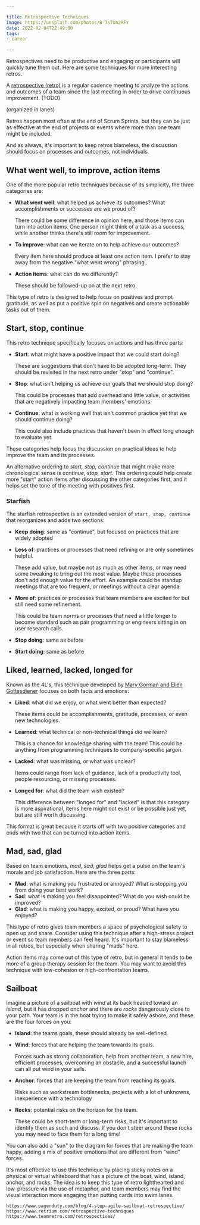 ```yaml
---

title: Retrospective Techniques
image: https://unsplash.com/photos/B-7sTUA2RFY
date: 2022-02-04T22:49:00
tags:
- career

---
```


Retrospectives need to be productive and engaging or participants will quickly tune them out. Here are some techniques for more interesting retros.

A [retrospective (retro)](https://www.agilealliance.org/glossary/heartbeatretro) is a regular cadence meeting to analyze the actions and outcomes of a team since the last meeting in order to drive continuous improvement. (TODO)

(organized in lanes)

Retros happen most often at the end of Scrum Sprints, but they can be just as effective at the end of projects or events where more than one team might be included.

And as always, it's important to keep retros blameless, the discussion should focus on processes and outcomes, not individuals.

## What went well, to improve, action items

One of the more popular retro techniques because of its simplicity, the three categories are:

- **What went well**: what helped us achieve its outcomes? What accomplishments or successes are we proud of?

  There could be some difference in opinion here, and those items can turn into action items. One person might think of a task as a success, while another thinks there's still room for improvement.

- **To improve**: what can we iterate on to help achieve our outcomes?

  Every item here should produce at least one action item. I prefer to stay away from the negative "what went wrong" phrasing.

- **Action items**: what can do we differently?

  These should be followed-up on at the next retro.

This type of retro is designed to help focus on positives and prompt gratitude, as well as put a positive spin on negatives and create actionable tasks out of them.

## Start, stop, continue

This retro technique specifically focuses on actions and has three parts:

- **Start**: what might have a positive impact that we could start doing?

  These are suggestions that don't have to be adopted long-term. They should be revisited in the next retro under "stop" and "continue".

- **Stop**: what isn't helping us achieve our goals that we should stop doing?

  This could be processes that add overhead and little value, or activities that are negatively impacting team members' emotions.

- **Continue**: what is working well that isn't common practice yet that we should continue doing?

  This could also include practices that haven't been in effect long enough to evaluate yet.

These categories help focus the discussion on practical ideas to help improve the team and its processes.

An alternative ordering to _start, stop, continue_ that might make more chronological sense is _continue, stop, start_. This ordering could help create more "start" action items after discussing the other categories first, and it helps set the tone of the meeting with positives first.

### Starfish

The starfish retrospective is an extended version of `start, stop, continue` that reorganizes and adds two sections:

- **Keep doing**: same as "continue", but focused on practices that are widely adopted
- **Less of**: practices or processes that need refining or are only sometimes helpful.

  These add value, but maybe not as much as other items, or may need some tweaking to bring out the most value. Maybe these processes don't add enough value for the effort. An example could be standup meetings that are too frequent, or meetings without a clear agenda.

- **More of**: practices or processes that team members are excited for but still need some refinement.

  This could be team norms or processes that need a little longer to become standard such as pair programming or engineers sitting in on user research calls.

- **Stop doing**: same as before
- **Start doing**: same as before

## Liked, learned, lacked, longed for

Known as the 4L's, this technique developed by [Mary Gorman and Ellen Gottesdiener](https://www.ebgconsulting.com/blog/the-4ls-a-retrospective-technique/) focuses on both facts and emotions:

- **Liked**: what did we enjoy, or what went better than expected?

  These items could be accomplishments, gratitude, processes, or even new technologies.

- **Learned**: what technical or non-technical things did we learn?

  This is a chance for knowledge sharing with the team! This could be anything from programming techniques to company-specific jargon.

- **Lacked**: what was missing, or what was unclear?

  Items could range from lack of guidance, lack of a productivity tool, people resourcing, or missing processes.

- **Longed for**: what did the team wish existed?

  This difference between "longed for" and "lacked" is that this category is more aspirational, items here might not exist or be possible just yet, but are still worth discussing.

This format is great because it starts off with two positive categories and ends with two that can be turned into action items.

## Mad, sad, glad

Based on team emotions, _mad, sad, glad_ helps get a pulse on the team's morale and job satisfaction. Here are the three parts:

- **Mad**: what is making you frustrated or annoyed? What is stopping you from doing your best work?
- **Sad**: what is making you feel disappointed? What do you wish could be improved?
- **Glad**: what is making you happy, excited, or proud? What have you enjoyed?

This type of retro gives team members a space of psychological safety to open up and share. Consider using this technique after a high-stress project or event so team members can feel heard. It's important to stay blameless in all retros, but especially when sharing "mads" here.

Action items may come out of this type of retro, but in general it tends to be more of a group therapy session for the team. You may want to avoid this technique with low-cohesion or high-confrontation teams.

## Sailboat

Imagine a picture of a sailboat with _wind_ at its back headed toward an _island_, but it has dropped _anchor_ and there are _rocks_ dangerously close to your path. Your team is in the boat trying to make it safely ashore, and these are the four forces on you:

- **Island**: the teams goals, these should already be well-defined.
- **Wind**: forces that are helping the team towards its goals.

  Forces such as strong collaboration, help from another team, a new hire, efficient processes, overcoming an obstacle, and a successful launch can all put wind in your sails.

- **Anchor**: forces that are keeping the team from reaching its goals.

  Risks such as workstream bottlenecks, projects with a lot of unknowns, inexperience with a technology

- **Rocks**: potential risks on the horizon for the team.

  These could be short-term or long-term risks, but it's important to identify them as such and discuss. If you don't steer around these rocks you may need to face them for a long time!

You can also add a "sun" to the diagram for forces that are making the team happy, adding a mix of positive emotions that are different from "wind" forces.

It's most effective to use this technique by placing sticky notes on a physical or virtual whiteboard that has a picture of the boat, wind, island, anchor, and rocks. The idea is to keep this type of retro lighthearted and low-pressure via the use of metaphor, and team members may find the visual interaction more engaging than putting cards into swim lanes.

```text
https://www.pagerduty.com/blog/4-step-agile-sailboat-retrospective/
https://www.retrium.com/retrospective-techniques
https://www.teamretro.com/retrospectives/
```
